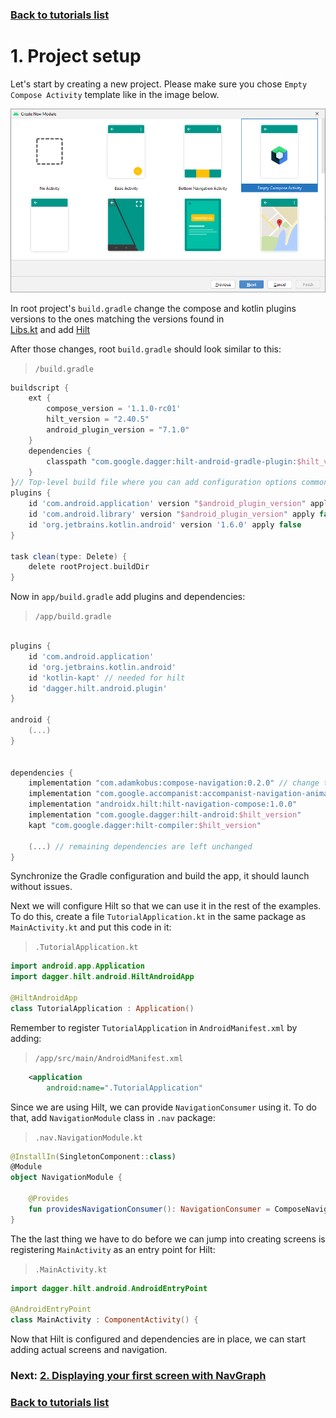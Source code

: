 ### [Back to tutorials list](README.md)

# 1. Project setup

Let's start by creating a new project. Please make sure you chose `Empty Compose Activity` template like in the image below.

![Create new module screenshot](assets/01_create_new_module.png)

In root project's `build.gradle` change the compose and kotlin plugins versions to the ones matching the versions found in  
[Libs.kt](../../buildSrc/src/main/java/com/adamkobus/compose/navigation/Libs.kt) and add [Hilt](https://developer.android.com/training/dependency-injection/hilt-android)

After those changes, root `build.gradle` should look similar to this:

> `/build.gradle`
```groovy
buildscript {
    ext {
        compose_version = '1.1.0-rc01'
        hilt_version = "2.40.5"
        android_plugin_version = "7.1.0"
    }
    dependencies {
        classpath "com.google.dagger:hilt-android-gradle-plugin:$hilt_version"
    }
}// Top-level build file where you can add configuration options common to all sub-projects/modules.
plugins {
    id 'com.android.application' version "$android_plugin_version" apply false
    id 'com.android.library' version "$android_plugin_version" apply false
    id 'org.jetbrains.kotlin.android' version '1.6.0' apply false
}

task clean(type: Delete) {
    delete rootProject.buildDir
}
```

Now in `app/build.gradle` add plugins and dependencies:

> `/app/build.gradle`
```groovy

plugins {
    id 'com.android.application'
    id 'org.jetbrains.kotlin.android'  
    id 'kotlin-kapt' // needed for hilt
    id 'dagger.hilt.android.plugin' 
}

android {
    (...)
}


dependencies {
    implementation "com.adamkobus:compose-navigation:0.2.0" // change to actual version you want to use.
    implementation "com.google.accompanist:accompanist-navigation-animation:0.22.0-rc"
    implementation "androidx.hilt:hilt-navigation-compose:1.0.0"
    implementation "com.google.dagger:hilt-android:$hilt_version"
    kapt "com.google.dagger:hilt-compiler:$hilt_version"

    (...) // remaining dependencies are left unchanged
}

```

Synchronize the Gradle configuration and build the app, it should launch without issues.

Next we will configure Hilt so that we can use it in the rest of the examples. To do this, create a file `TutorialApplication.kt` in the same package as `MainActivity.kt` and put this code in it:

> `.TutorialApplication.kt`
```kotlin
import android.app.Application
import dagger.hilt.android.HiltAndroidApp

@HiltAndroidApp
class TutorialApplication : Application()
```

Remember to register `TutorialApplication` in `AndroidManifest.xml` by adding:

> `/app/src/main/AndroidManifest.xml`
```xml
    <application
        android:name=".TutorialApplication"
```

Since we are using Hilt, we can provide `NavigationConsumer` using it. To do that, add `NavigationModule` class in `.nav` package:

> `.nav.NavigationModule.kt`
```kotlin
@InstallIn(SingletonComponent::class)
@Module
object NavigationModule {

    @Provides
    fun providesNavigationConsumer(): NavigationConsumer = ComposeNavigation.getNavigationConsumer()
}
```

The the last thing we have to do before we can jump into creating screens is registering `MainActivity` as an entry point for Hilt:

> `.MainActivity.kt`
```kotlin
import dagger.hilt.android.AndroidEntryPoint

@AndroidEntryPoint
class MainActivity : ComponentActivity() {
```

Now that Hilt is configured and dependencies are in place, we can start adding actual screens and navigation.

### Next: [2. Displaying your first screen with NavGraph](02_first_graph.md)

### [Back to tutorials list](README.md)
